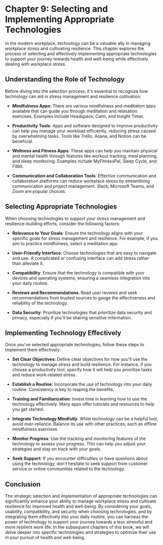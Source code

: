 Chapter 9: Selecting and Implementing Appropriate Technologies
==============================================================

In the modern workplace, technology can be a valuable ally in managing workplace stress and cultivating resilience. This chapter explores the process of selecting and effectively implementing appropriate technologies to support your journey towards health and well-being while effectively dealing with workplace stress.

**Understanding the Role of Technology**
----------------------------------------

Before diving into the selection process, it's essential to recognize how technology can aid in stress management and resilience cultivation:

* **Mindfulness Apps**: There are various mindfulness and meditation apps available that can guide you through meditation and relaxation exercises. Examples include Headspace, Calm, and Insight Timer.

* **Productivity Tools**: Apps and software designed to improve productivity can help you manage your workload efficiently, reducing stress caused by overwhelming tasks. Tools like Trello, Asana, and Notion can be beneficial.

* **Wellness and Fitness Apps**: These apps can help you maintain physical and mental health through features like workout tracking, meal planning, and sleep monitoring. Examples include MyFitnessPal, Sleep Cycle, and Fitbit.

* **Communication and Collaboration Tools**: Effective communication and collaboration platforms can reduce workplace stress by streamlining communication and project management. Slack, Microsoft Teams, and Zoom are popular choices.

**Selecting Appropriate Technologies**
--------------------------------------

When choosing technologies to support your stress management and resilience-building efforts, consider the following factors:

* **Relevance to Your Goals**: Ensure the technology aligns with your specific goals for stress management and resilience. For example, if you aim to practice mindfulness, select a meditation app.

* **User-Friendly Interface**: Choose technologies that are easy to navigate and use. A complicated or confusing interface can add stress rather than alleviate it.

* **Compatibility**: Ensure that the technology is compatible with your devices and operating systems, ensuring a seamless integration into your daily routine.

* **Reviews and Recommendations**: Read user reviews and seek recommendations from trusted sources to gauge the effectiveness and reliability of the technology.

* **Data Security**: Prioritize technologies that prioritize data security and privacy, especially if you'll be sharing sensitive information.

**Implementing Technology Effectively**
---------------------------------------

Once you've selected appropriate technologies, follow these steps to implement them effectively:

* **Set Clear Objectives**: Define clear objectives for how you'll use the technology to manage stress and build resilience. For instance, if you choose a productivity tool, specify how it will help you prioritize tasks and reduce work-related stress.

* **Establish a Routine**: Incorporate the use of technology into your daily routine. Consistency is key to reaping the benefits.

* **Training and Familiarization**: Invest time in learning how to use the technology effectively. Many apps offer tutorials and resources to help you get started.

* **Integrate Technology Mindfully**: While technology can be a helpful tool, avoid over-reliance. Balance its use with other practices, such as offline mindfulness exercises.

* **Monitor Progress**: Use the tracking and monitoring features of the technology to assess your progress. This can help you adjust your strategies and stay on track with your goals.

* **Seek Support**: If you encounter difficulties or have questions about using the technology, don't hesitate to seek support from customer service or online communities related to the technology.

**Conclusion**
--------------

The strategic selection and implementation of appropriate technologies can significantly enhance your ability to manage workplace stress and cultivate resilience for improved health and well-being. By considering your goals, usability, compatibility, and security when choosing technologies, and by integrating them effectively into your daily routine, you can harness the power of technology to support your journey towards a less stressful and more resilient work life. In the subsequent chapters of this book, we will delve deeper into specific technologies and strategies to optimize their use in your pursuit of health and well-being.
